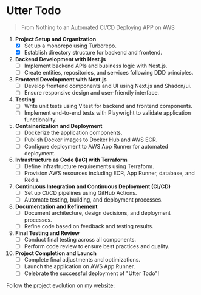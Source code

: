 # Utter Todo
> From Nothing to an Automated CI/CD Deploying APP on AWS

1. **Project Setup and Organization**
   - [x] Set up a monorepo using Turborepo.
   - [x] Establish directory structure for backend and frontend.

2. **Backend Development with Nest.js**
   - [ ] Implement backend APIs and business logic with Nest.js.
   - [ ] Create entities, repositories, and services following DDD principles.

3. **Frontend Development with Next.js**
   - [ ] Develop frontend components and UI using Next.js and Shadcn/ui.
   - [ ] Ensure responsive design and user-friendly interface.

4. **Testing**
   - [ ] Write unit tests using Vitest for backend and frontend components.
   - [ ] Implement end-to-end tests with Playwright to validate application functionality.

5. **Containerization and Deployment**
   - [ ] Dockerize the application components.
   - [ ] Publish Docker images to Docker Hub and AWS ECR.
   - [ ] Configure deployment to AWS App Runner for automated deployment.

6. **Infrastructure as Code (IaC) with Terraform**
   - [ ] Define infrastructure requirements using Terraform.
   - [ ] Provision AWS resources including ECR, App Runner, database, and Redis.

7. **Continuous Integration and Continuous Deployment (CI/CD)**
   - [ ] Set up CI/CD pipelines using GitHub Actions.
   - [ ] Automate testing, building, and deployment processes.

8. **Documentation and Refinement**
   - [ ] Document architecture, design decisions, and deployment processes.
   - [ ] Refine code based on feedback and testing results.

9. **Final Testing and Review**
   - [ ] Conduct final testing across all components.
   - [ ] Perform code review to ensure best practices and quality.

10. **Project Completion and Launch**
    - [ ] Complete final adjustments and optimizations.
    - [ ] Launch the application on AWS App Runner.
    - [ ] Celebrate the successful deployment of "Utter Todo"!

Follow the project evolution on my [website](https://rcmonteiro.com/post/utter-todo-from-nothing-to-an-automated-cicd-deploying-on-aws):


